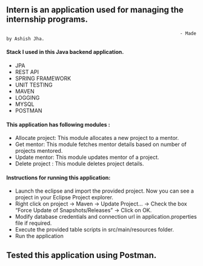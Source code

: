 ## Intern is an application used for managing the internship programs. 
                                                                    - Made by Ashish Jha.

#### Stack I used in this Java backend application.

* JPA
* REST API
* SPRING FRAMEWORK
* UNIT TESTING
* MAVEN
* LOGGING
* MYSQL
* POSTMAN

#### This application has following modules :

* Allocate project:  This module allocates a new project to a mentor.
* Get mentor:   This module fetches mentor details based on number of projects mentored.
* Update mentor:  This module updates mentor of a project.
* Delete project :  This module deletes project details.

#### Instructions for running this application:

* Launch the eclipse and import the provided project. Now you can see a project in your Eclipse Project explorer.
* Right click on project → Maven → Update Project… → Check the box “Force Update of Snapshots/Releases” → Click on OK.
* Modify database credentials and connection url in application.properties file if required.
* Execute the provided table scripts in src/main/resources folder.
* Run the application

## Tested this application using Postman.
